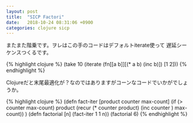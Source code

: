 ```yaml
---
layout: post
title:  "SICP Factori"
date:   2018-10-24 08:31:06 +0900
categories: clojure sicp
---
```

またまた階乗です。ヲレはこの手のコードはデフォルトiterate使って
遅延シーケンスつくるです。

{% highlight clojure %}
(take 10 (iterate (fn[[a b]][(* a b) (inc b)]) [1 2]))
{% endhighlight %}

Clojureだと末尾最適化が？なのではありますがコーンなコードでいかがでしょうか。

{% highlight clojure %}
(defn fact-iter [product counter max-count]
  (if (> counter max-count)
    product
    (recur (* counter product)
           (inc counter )
           max-count))
  )
(defn factorial [n]
  (fact-iter 1 1 n))
(factorial 6)
{% endhighlight %}
